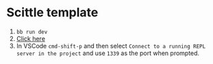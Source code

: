 # Scittle template

1. `bb run dev`
2. [Click here](http://localhost:8000)
3. In VSCode `cmd-shift-p` and then select `Connect to a running REPL server in the project` and use `1339` as the port when prompted.
